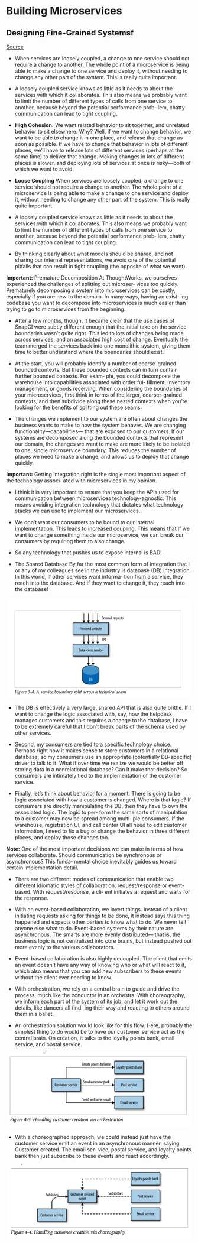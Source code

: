 # Building Microservices
## Designing Fine-Grained Systemsf

[Source](http://shop.oreilly.com/product/0636920033158.do)

* When services are loosely coupled, a change to one service should not require a change to another. The whole point of a microservice is being able to make a change to one service and deploy it, without needing to change any other part of the system. This is really quite important.

* A loosely coupled service knows as little as it needs to about the services with which it collaborates. This also means we probably want to limit the number of different types of calls from one service to another, because beyond the potential performance prob‐ lem, chatty communication can lead to tight coupling.

* **High Cohesion:** We want related behavior to sit together, and unrelated behavior to sit elsewhere. Why? Well, if we want to change behavior, we want to be able to change it in one place, and release that change as soon as possible. If we have to change that behavior in lots of different places, we’ll have to release lots of different services (perhaps at the same time) to deliver that change. Making changes in lots of different places is slower, and deploying lots of services at once is risky—both of which we want to avoid.

* **Loose Coupling** When services are loosely coupled, a change to one service should not require a change to another. The whole point of a microservice is being able to make a change to one service and deploy it, without needing to change any other part of the system. This is really quite important.

* A loosely coupled service knows as little as it needs to about the services with which it collaborates. This also means we probably want to limit the number of different types of calls from one service to another, because beyond the potential performance prob‐ lem, chatty communication can lead to tight coupling.

* By thinking clearly about what models should be shared, and not sharing our internal representations, we avoid one of the potential pitfalls that can result in tight coupling (the opposite of what we want).

**Important:** Premature Decomposition At ThoughtWorks, we ourselves experienced the challenges of splitting out microser‐ vices too quickly. Prematurely decomposing a system into microservices can be costly, especially if you are new to the domain. In many ways, having an exist‐ ing codebase you want to decompose into microservices is much easier than trying to go to microservices from the beginning.

* After a few months, though, it became clear that the use cases of SnapCI were subtly different enough that the initial take on the service boundaries wasn’t quite right. This led to lots of changes being made across services, and an associated high cost of change. Eventually the team merged the services back into one monolithic system, giving them time to better understand where the boundaries should exist.

* At the start, you will probably identify a number of coarse-grained bounded contexts. But these bounded contexts can in turn contain further bounded contexts. For exam‐ ple, you could decompose the warehouse into capabilities associated with order ful‐ fillment, inventory management, or goods receiving. When considering the boundaries of your microservices, first think in terms of the larger, coarser-grained contexts, and then subdivide along these nested contexts when you’re looking for the benefits of splitting out these seams.

* The changes we implement to our system are often about changes the business wants to make to how the system behaves. We are changing functionality—capabilities— that are exposed to our customers. If our systems are decomposed along the bounded contexts that represent our domain, the changes we want to make are more likely to be isolated to one, single microservice boundary. This reduces the number of places we need to make a change, and allows us to deploy that change quickly.

**Important:** Getting integration right is the single most important aspect of the technology associ‐ ated with microservices in my opinion.

* I think it is very important to ensure that you keep the APIs used for communication between microservices technology-agnostic. This means avoiding integration technology that dictates what technology stacks we can use to implement our microservices.

* We don’t want our consumers to be bound to our internal implementation. This leads to increased coupling. This means that if we want to change something inside our microservice, we can break our consumers by requiring them to also change.

* So any technology that pushes us to expose internal is BAD!

* The Shared Database By far the most common form of integration that I or any of my colleagues see in the industry is database (DB) integration. In this world, if other services want informa‐ tion from a service, they reach into the database. And if they want to change it, they reach into the database!

![DB](./images/everyone-db.png)

* The DB is effectively a very large, shared API that is also quite brittle. If I want to change the logic associated with, say, how the helpdesk manages customers and this requires a change to the database, I have to be extremely careful that I don’t break parts of the schema used by other services.

* Second, my consumers are tied to a specific technology choice. Perhaps right now it makes sense to store customers in a relational database, so my consumers use an appropriate (potentially DB-specific) driver to talk to it. What if over time we realize we would be better off storing data in a nonrelational database? Can it make that decision? So consumers are intimately tied to the implementation of the customer service.

* Finally, let’s think about behavior for a moment. There is going to be logic associated with how a customer is changed. Where is that logic? If consumers are directly manipulating the DB, then they have to own the associated logic. The logic to per‐ form the same sorts of manipulation to a customer may now be spread among multi‐ ple consumers. If the warehouse, registration UI, and call center UI all need to edit customer information, I need to fix a bug or change the behavior in three different places, and deploy those changes too.

**Note:** One of the most important decisions we can make in terms of how services collaborate. Should communication be synchronous or asynchronous? This funda‐ mental choice inevitably guides us toward certain implementation detail.

* There are two different modes of communication that enable two different idiomatic styles of collaboration: request/response or event-based. With request/response, a cli‐ ent initiates a request and waits for the response.

* With an event-based collaboration, we invert things. Instead of a client initiating requests asking for things to be done, it instead says this thing happened and expects other parties to know what to do. We never tell anyone else what to do. Event-based systems by their nature are asynchronous. The smarts are more evenly distributed— that is, the business logic is not centralized into core brains, but instead pushed out more evenly to the various collaborators.

* Event-based collaboration is also highly decoupled. The client that emits an event doesn’t have any way of knowing who or what will react to it, which also means that you can add new subscribers to these events without the client ever needing to know.

* With orchestration, we rely on a central brain to guide and drive the process, much like the conductor in an orchestra. With choreography, we inform each part of the system of its job, and let it work out the details, like dancers all find‐ ing their way and reacting to others around them in a ballet.

* An orchestration solution would look like for this flow. Here, probably the simplest thing to do would be to have our customer service act as the central brain. On creation, it talks to the loyalty points bank, email service, and postal service.

![Orch](./images/orchestration.png)

* With a choreographed approach, we could instead just have the customer service emit an event in an asynchronous manner, saying Customer created. The email ser‐ vice, postal service, and loyalty points bank then just subscribe to these events and react accordingly.

![Chor](./images/choreography.png)


